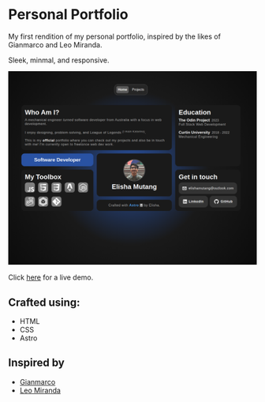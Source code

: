 # Personal Portfolio

My first rendition of my personal portfolio, inspired by the likes of Gianmarco and Leo Miranda.

Sleek, minmal, and responsive.

![Portfolio Home Page](/src/assets/homepage.png)

Click [here](https://elishamutang.netlify.app/) for a live demo.

## Crafted using:

- HTML
- CSS
- Astro

## Inspired by

- [Gianmarco](https://github.com/Ladvace/astro-bento-portfolio)
- [Leo Miranda](https://github.com/leoMirandaa/portfolio)
